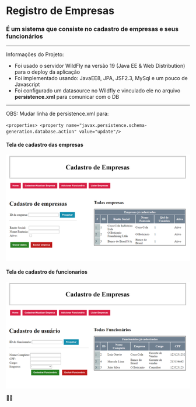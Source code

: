 
# Registro de Empresas

### É um sistema que consiste no cadastro de empresas e seus funcionários

---
Informações do Projeto:
- Foi usado o servidor WildFly na versão 19 (Java EE & Web Distribution) para o deploy da aplicação
- Foi implementado usando: JavaEE8, JPA, JSF2.3, MySql e um pouco de Javascript
- Foi configurado um datasource no Wildfly e vinculado ele no arquivo <b>persistence.xml</b> para comunicar com o DB
---

OBS: Mudar linha de persistence.xml para:

``
<properties>
<property name="javax.persistence.schema-generation.database.action" value="update"/>
``

#### Tela de cadastro das empresas
![Cadastro Empresas](src/main/webapp/resources/static/images/crud2.png)


#### Tela de cadastro de funcionarios
![Cadastro Funcionarios](src/main/webapp/resources/static/images/crud1.png)


🎉🙌